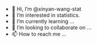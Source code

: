 - 👋 Hi, I’m @xinyan-wang-stat
- 👀 I’m interested in statistics. 
- 🌱 I’m currently learning ...
- 💞️ I’m looking to collaborate on ...
- 📫 How to reach me ...

<!---
xinyan-wang-stat/xinyan-wang-stat is a ✨ special ✨ repository because its `README.md` (this file) appears on your GitHub profile.
You can click the Preview link to take a look at your changes.
--->
